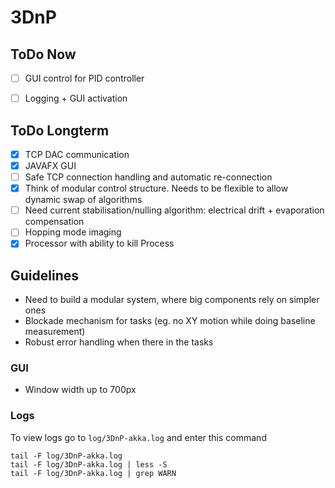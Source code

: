 # 3DnP

## ToDo Now

 - [ ] GUI control for PID controller
 - [ ] Logging + GUI activation 

 
## ToDo Longterm
 
 - [X] TCP DAC communication
 - [X] JAVAFX GUI
 - [ ] Safe TCP connection handling and automatic re-connection
 - [X] Think of modular control structure. Needs to be flexible to allow dynamic swap of algorithms
 - [ ] Need current stabilisation/nulling algorithm: electrical drift + evaporation compensation
 - [ ] Hopping mode imaging
 - [X] Processor with ability to kill Process 
 
## Guidelines

 - Need to build a modular system, where big components rely on simpler ones
 - Blockade mechanism for tasks (eg. no XY motion while doing baseline measurement)
 - Robust error handling when there in the tasks
 
### GUI
 
 - Window width up to 700px


### Logs

To view logs go to `log/3DnP-akka.log` and enter this command

    tail -F log/3DnP-akka.log
    tail -F log/3DnP-akka.log | less -S
    tail -F log/3DnP-akka.log | grep WARN  